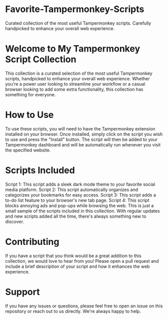 # Favorite-Tampermonkey-Scripts
Curated collection of the most useful Tampermonkey scripts. Carefully handpicked to enhance your overall web experience.


# Welcome to My Tampermonkey Script Collection
This collection is a curated selection of the most useful Tampermonkey scripts, handpicked to enhance your overall web experience. Whether you're a power user looking to streamline your workflow or a casual browser looking to add some extra functionality, this collection has something for everyone.

# How to Use
To use these scripts, you will need to have the Tampermonkey extension installed on your browser. Once installed, simply click on the script you wish to use and press the "Install" button. The script will then be added to your Tampermonkey dashboard and will be automatically run whenever you visit the specified website.

# Scripts Included
Script 1: This script adds a sleek dark mode theme to your favorite social media platform.
Script 2: This script automatically organizes and categorizes your bookmarks for easy access.
Script 3: This script adds a to-do list feature to your browser's new tab page.
Script 4: This script blocks annoying ads and pop-ups while browsing the web.
This is just a small sample of the scripts included in this collection. With regular updates and new scripts added all the time, there's always something new to discover.

# Contributing
If you have a script that you think would be a great addition to this collection, we would love to hear from you! Please open a pull request and include a brief description of your script and how it enhances the web experience.

# Support
If you have any issues or questions, please feel free to open an issue on this repository or reach out to us directly. We're always happy to help.

